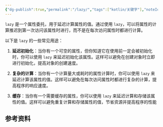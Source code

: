 ```yaml
---
{"dg-publish":true,"permalink":"/lazy/","tags":["kotlin/关键字"],"noteIcon":""}
---
```


`lazy` 是一个属性委托，用于延迟计算属性的值。通过使用 `lazy`，可以将属性的计算推迟到第一次访问该属性时进行，而不是在每次访问属性时都进行计算。

以下是 `lazy` 的一些常见用途：

1. **延迟初始化**：当你有一个可空的属性，但你知道它在使用前一定会被初始化时，你可以使用 `lazy` 来延迟初始化该属性。这样可以避免在创建对象时立即进行初始化，提高对象的创建速度。
    
2. **复杂的计算**：当你有一个计算量大或耗时的属性计算时，你可以使用 `lazy` 来延迟计算该属性的值。这样可以避免在每次访问属性时都进行复杂的计算，提高程序的响应速度。
    
3. **缓存**：当你有一个需要缓存的属性，你可以使用 `lazy` 来延迟计算和存储该属性的值。这样可以避免重复计算和存储属性的值，节省资源并提高程序的性能


## 参考资料